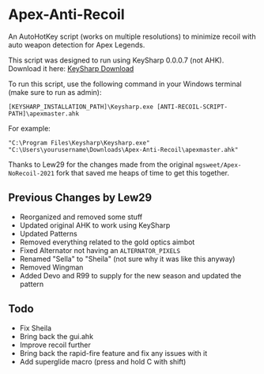 # Apex-Anti-Recoil

An AutoHotKey script (works on multiple resolutions) to minimize recoil with auto weapon detection for Apex Legends.

This script was designed to run using KeySharp 0.0.0.7 (not AHK). Download it here: [KeySharp Download](https://bitbucket.org/mfeemster/keysharp/downloads/)

To run this script, use the following command in your Windows terminal (make sure to run as admin):

```
[KEYSHARP_INSTALLATION_PATH]\Keysharp.exe [ANTI-RECOIL-SCRIPT-PATH]\apexmaster.ahk
```

For example:

```
"C:\Program Files\Keysharp\Keysharp.exe" "C:\Users\yourusername\Downloads\Apex-Anti-Recoil\apexmaster.ahk"
```

Thanks to Lew29 for the changes made from the original `mgsweet/Apex-NoRecoil-2021` fork that saved me heaps of time to get this together.

## Previous Changes by Lew29

- Reorganized and removed some stuff
- Updated original AHK to work using KeySharp
- Updated Patterns
- Removed everything related to the gold optics aimbot
- Fixed Alternator not having an `ALTERNATOR_PIXELS`
- Renamed "Sella" to "Sheila" (not sure why it was like this anyway)
- Removed Wingman
- Added Devo and R99 to supply for the new season and updated the pattern

## Todo

- Fix Sheila
- Bring back the gui.ahk
- Improve recoil further
- Bring back the rapid-fire feature and fix any issues with it
- Add superglide macro (press and hold C with shift)
